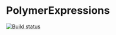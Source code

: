 PolymerExpressions
==================

[![Build status](http://www.polymer-project.org/build/polymer-expressions/status.png "Build status")](http://build.chromium.org/p/client.polymer/waterfall)
